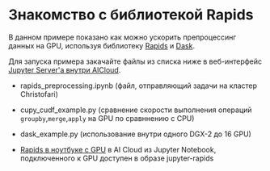 # Знакомство с библиотекой Rapids

В данном примере показано как можно ускорить препроцессинг данных на GPU, используя библиотеку [Rapids](https://rapids.ai/) и [Dask](https://dask.org).

Для запуска примера закачайте файлы из списка ниже в веб-интерфейс [Jupyter Server'а внутри AICloud](https://aicloud.sbercloud.ru/_/jupyter/).

 * rapids_preprocessing.ipynb (файл, отправляющий задачи на кластер Christofari)
 * cupy_cudf_example.py (сравнение скорости выполнения операций `groupby`,`merge`,`apply` на GPU по сравннению с CPU)
 * dask_example.py (использование внутри одного DGX-2 до 16 GPU)
 
 * [Rapids в ноутбуке с GPU](RapidsJupyterNotebooks) в AI Cloud из Jupyter Notebook, подключенного к GPU доступен в образе jupyter-rapids
